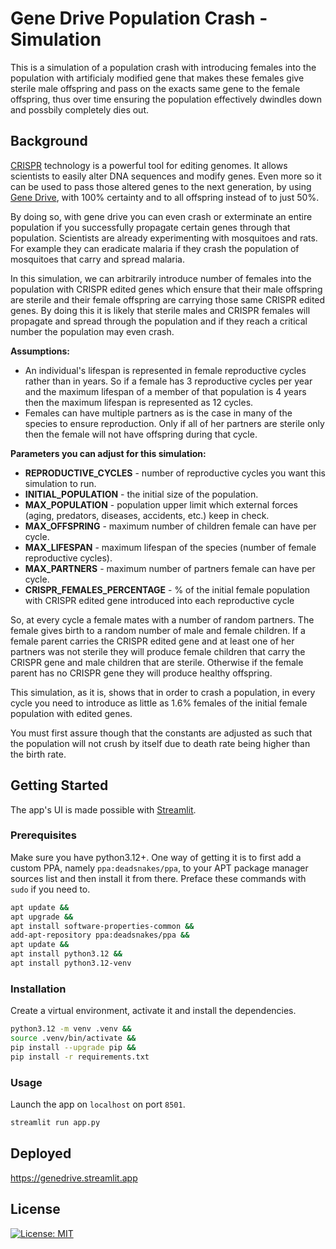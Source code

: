 # Gene Drive Population Crash - Simulation

<!-- EXCERPT -->

This is a simulation of a population crash with introducing females into the population with artificialy modified gene that makes these females give sterile male offspring and pass on the exacts same gene to the female offspring, thus over time ensuring the population effectively dwindles down and possbily completely dies out.

<!-- EXCERPT -->

## Background

<!-- INFO -->

[CRISPR](https://en.wikipedia.org/wiki/CRISPR) technology is a powerful tool for editing genomes.
It allows scientists to easily alter DNA sequences and modify genes.
Even more so it can be used to pass those altered genes to the next
generation, by using [Gene Drive](https://en.wikipedia.org/wiki/Gene_drive), 
with 100% certainty and to all offspring instead of to just 50%.

By doing so, with gene drive you can even crash or exterminate an entire population if you
successfully propagate certain genes through that population. Scientists are
already experimenting with mosquitoes and rats. For example they can eradicate
malaria if they crash the population of mosquitoes that carry and spread malaria.

In this simulation, we can arbitrarily introduce number of females into the population
with CRISPR edited genes which ensure that their male offspring are sterile
and their female offspring are carrying those same CRISPR edited genes.
By doing this it is likely that sterile males and CRISPR females will propagate and
spread through the population and if they reach a critical number the population may
even crash.

**Assumptions:**  
  * An individual's lifespan is represented in female reproductive cycles rather than in years.
    So if a female has 3 reproductive cycles per year and the maximum lifespan
    of a member of that population is 4 years then the maximum lifespan is represented as 12 cycles.
  * Females can have multiple partners as is the case in many of the species to ensure reproduction. 
    Only if all of her partners are sterile only then the female will not have offspring during that cycle.

**Parameters you can adjust for this simulation:**  
  * **REPRODUCTIVE_CYCLES** - number of reproductive cycles you want this simulation to run.
  * **INITIAL_POPULATION** - the initial size of the population.
  * **MAX_POPULATION** - population upper limit which external forces (aging, predators, diseases, accidents, etc.) keep in check.
  * **MAX_OFFSPRING** - maximum number of children female can have per cycle.
  * **MAX_LIFESPAN** - maximum lifespan of the species (number of female reproductive cycles).
  * **MAX_PARTNERS** - maximum number of partners female can have per cycle.
  * **CRISPR_FEMALES_PERCENTAGE** - % of the initial female population with CRISPR edited gene introduced into each reproductive cycle

So, at every cycle a female mates with a number of random partners. The female gives birth to a random number of male and female children. If a female parent carries the CRISPR edited gene
and at least one of her partners was not sterile they will produce female children that carry the
CRISPR gene and male children that are sterile. Otherwise if the female parent has no CRISPR gene they will produce healthy offspring.

This simulation, as it is, shows that in order to crash a population, in every cycle you need to introduce as little as 1.6% females of the initial female population with edited genes.

You must first assure though that the constants are adjusted as such that the population will not crush by itself due to death rate being higher than the birth rate.

<!-- INFO -->

## Getting Started

The app's UI is made possible with [Streamlit](https://github.com/streamlit/streamlit).

### Prerequisites

Make sure you have python3.12+. One way of getting it is to first add a custom PPA, namely `ppa:deadsnakes/ppa`, to your APT package manager sources list and then install it from there. Preface these commands with `sudo` if you need to.

``` bash
apt update &&
apt upgrade &&
apt install software-properties-common &&
add-apt-repository ppa:deadsnakes/ppa &&
apt update &&
apt install python3.12 &&
apt install python3.12-venv
```

### Installation

Create a virtual environment, activate it and install the dependencies.

``` bash
python3.12 -m venv .venv &&
source .venv/bin/activate &&
pip install --upgrade pip &&
pip install -r requirements.txt
```

### Usage

Launch the app on `localhost` on port `8501`.
``` bash
streamlit run app.py
```

## Deployed

https://genedrive.streamlit.app

## License

[![License: MIT](https://img.shields.io/github/license/vlatan/population-crash?label=License)](/LICENSE "License: MIT")